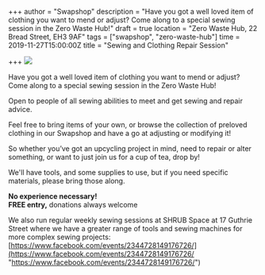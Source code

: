 +++
author = "Swapshop"
description = "Have you got a well loved item of clothing you want to mend or adjust? Come along to a special sewing session in the Zero Waste Hub!"
draft = true
location = "Zero Waste Hub, 22 Bread Street, EH3 9AF"
tags = ["swapshop", "zero-waste-hub"]
time = 2019-11-27T15:00:00Z
title = "Sewing and Clothing Repair Session"

+++
![](https://res.cloudinary.com/shrub-co-op/image/upload/v1573839443/shrubcoop.org/media/in_hub_sewing_sessions_ssatka.png)

Have you got a well loved item of clothing you want to mend or adjust? Come along to a special sewing session in the Zero Waste Hub!

Open to people of all sewing abilities to meet and get sewing and repair advice.

Feel free to bring items of your own, or browse the collection of preloved clothing in our Swapshop and have a go at adjusting or modifying it!

So whether you’ve got an upcycling project in mind, need to repair or alter something, or want to just join us for a cup of tea, drop by!

We'll have tools, and some supplies to use, but if you need specific materials, please bring those along.

**No experience necessary!**  
**FREE entry,** donations always welcome

We also run regular weekly sewing sessions at SHRUB Space at 17 Guthrie Street where we have a greater range of tools and sewing machines for more complex sewing projects: [https://www.facebook.com/events/2344728149176726/](https://www.facebook.com/events/2344728149176726/ "https://www.facebook.com/events/2344728149176726/")